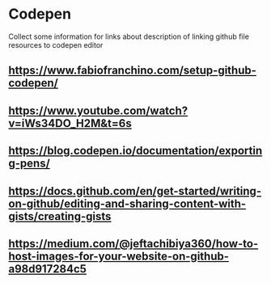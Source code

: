 # Codepen
Collect some information for links about description of linking github file resources to codepen editor
## https://www.fabiofranchino.com/setup-github-codepen/
## https://www.youtube.com/watch?v=iWs34DO_H2M&t=6s
## https://blog.codepen.io/documentation/exporting-pens/
## https://docs.github.com/en/get-started/writing-on-github/editing-and-sharing-content-with-gists/creating-gists
## https://medium.com/@jeftachibiya360/how-to-host-images-for-your-website-on-github-a98d917284c5
